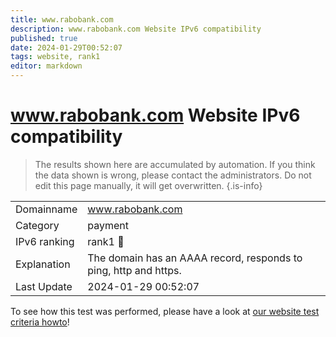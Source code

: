 ```yaml
---
title: www.rabobank.com
description: www.rabobank.com Website IPv6 compatibility
published: true
date: 2024-01-29T00:52:07
tags: website, rank1
editor: markdown
---
```


# www.rabobank.com Website IPv6 compatibility

> The results shown here are accumulated by automation. If you think the data shown is wrong, please contact the administrators. 
> Do not edit this page manually, it will get overwritten.
{.is-info}


|   |   |
| - | - |
| Domainname | www.rabobank.com
| Category | payment |
| IPv6 ranking | rank1 :1st_place_medal: |
| Explanation | The domain has an AAAA record, responds to ping, http and https. |
| Last Update | 2024-01-29 00:52:07 |

To see how this test was performed, please have a look at [our website test criteria howto](/howto/testcriteria/website)!

